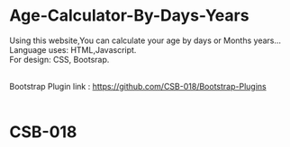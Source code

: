 # Age-Calculator-By-Days-Years

Using this website,You can calculate your age by days or Months years...<br/>
Language uses: HTML,Javascript.<br/>
For design: CSS, Bootsrap.<br/><br/>

Bootstrap Plugin link : https://github.com/CSB-018/Bootstrap-Plugins<br/><br/>


# CSB-018
